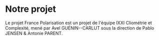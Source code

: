 # Notre projet


Le projet France Polarisation est un projet de l'équipe IXXI Cliométrie et Complexité, mené par Avel GUÉNIN--CARLUT sous la direction de Pablo JENSEN & Antonie PARENT.
